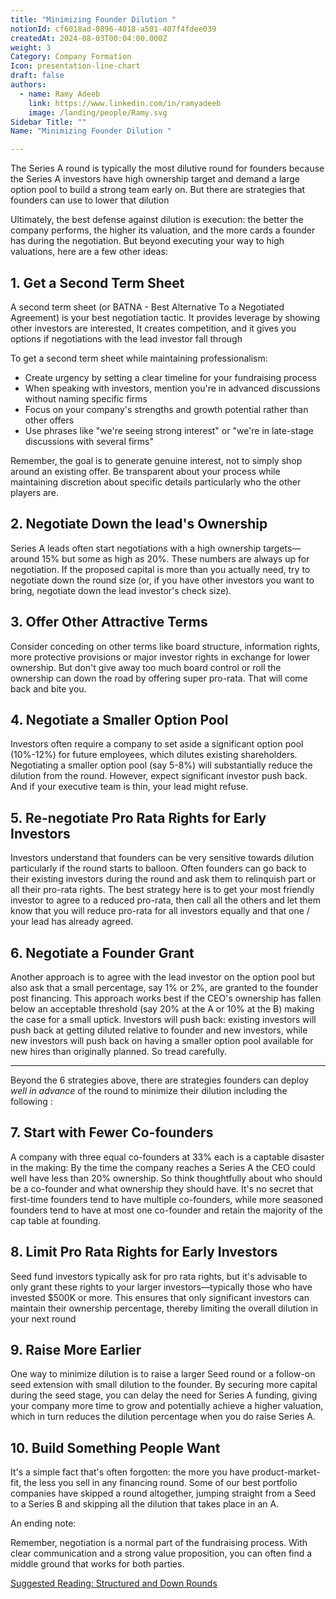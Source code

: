 ```yaml
---
title: "Minimizing Founder Dilution "
notionId: cf6018ad-0896-4018-a501-407f4fdee039
createdAt: 2024-08-03T00:04:00.000Z
weight: 3
Category: Company Formation
Icon: presentation-line-chart
draft: false
authors:
  - name: Ramy Adeeb
    link: https://www.linkedin.com/in/ramyadeeb
    image: /landing/people/Ramy.svg
Sidebar Title: ""
Name: "Minimizing Founder Dilution "

---
```



The Series A round is typically the most  dilutive round for founders because the Series A investors have high ownership target and demand a large option pool to build a strong team early on. But there are strategies that founders can use to lower that dilution


Ultimately, the best defense against dilution is execution: the better the company performs, the higher its valuation, and the more cards a founder has during the negotiation. But beyond executing your way to high valuations, here are a few other ideas:


## 1. Get a Second Term Sheet


A second term sheet (or BATNA - Best Alternative To a Negotiated Agreement) is your best negotiation tactic. It provides leverage by showing other investors are interested, It creates competition, and it gives you options if negotiations with the lead investor fall through


To get a second term sheet while maintaining professionalism:

- Create urgency by setting a clear timeline for your fundraising process
- When speaking with investors, mention you're in advanced discussions without naming specific firms
- Focus on your company's strengths and growth potential rather than other offers
- Use phrases like "we're seeing strong interest" or "we're in late-stage discussions with several firms"

Remember, the goal is to generate genuine interest, not to simply shop around an existing offer. Be transparent about your process while maintaining discretion about specific details particularly who the other players are.


## 2. Negotiate Down the lead's Ownership


Series A leads often start negotiations with a high ownership targets—around 15% but some as high as 20%. These numbers are always up for negotiation. If the proposed capital is more than you actually need, try to negotiate down the round size (or, if you have other investors you want to bring, negotiate down the lead investor's check size).


## 3. Offer Other Attractive Terms


Consider conceding on other terms like board structure, information rights, more protective provisions or major investor rights in exchange for lower ownership. But don't give away too much board control or roll the ownership can down the road by offering super pro-rata.  That will come back and bite you.


## 4. Negotiate a Smaller Option Pool


Investors often require a company to set aside a significant option pool (10%-12%) for future employees, which dilutes existing shareholders. Negotiating a smaller option pool (say 5-8%) will substantially reduce the dilution from the round. However, expect significant investor push back. And if your executive team is thin, your lead might refuse.


## 5. Re-negotiate Pro Rata Rights for Early Investors


Investors understand that founders can be very sensitive towards dilution particularly if the round starts to balloon.  Often founders can go back to their existing investors during the round and ask them to relinquish part or all their pro-rata rights. The best strategy here is to get your most friendly investor to agree to a reduced pro-rata, then call all the others and let them know that you will reduce pro-rata for all investors equally and that one / your lead has already agreed.


## 6. Negotiate a Founder Grant


Another approach is to agree with the lead investor on the option pool but also ask that a small percentage, say 1% or 2%, are granted to the founder post financing. This approach works best if the CEO's ownership has fallen below an acceptable threshold (say 20% at the A or 10% at the B)   making the case for a small uptick. Investors will push back: existing investors will push back at getting diluted relative to founder and new investors, while new investors will push back on having a smaller option pool available for new hires than originally planned.  So tread carefully.


---


Beyond the 6 strategies above, there are strategies founders can deploy _well in advance_ of the round to minimize their dilution including the following :


## 7. Start with Fewer Co-founders


A company with three equal co-founders at 33% each is a captable disaster in the making: By the time the company reaches a Series A the CEO could well have less than 20% ownership.  So think thoughtfully about who should be a co-founder and what ownership they should have.  It's no secret that first-time founders tend to have multiple co-founders, while more seasoned founders tend to have at most one co-founder and retain the majority of the cap table at founding.


## 8. Limit Pro Rata Rights for Early Investors


Seed fund investors typically ask for pro rata rights, but it's advisable to only grant these rights to your larger investors—typically those who have invested $500K or more. This ensures that only significant investors can maintain their ownership percentage, thereby limiting the overall dilution in your next round


## 9. Raise More Earlier


One way to minimize dilution is to raise a larger Seed round or a follow-on seed extension with small dilution to the founder. By securing more capital during the seed stage, you can delay the need for Series A funding, giving your company more time to grow and potentially achieve a higher valuation, which in turn reduces the dilution percentage when you do raise Series A.


## 10. Build Something People Want


It's a simple fact that's often forgotten: the more you have product-market-fit, the less you sell in any financing round. Some of our best portfolio companies have skipped a round altogether, jumping straight from a Seed to a Series B and skipping all the dilution that takes place in an A.


An ending note:


Remember, negotiation is a normal part of the fundraising process. With clear communication and a strong value proposition, you can often find a middle ground that works for both parties.


[Suggested Reading: Structured and Down Rounds](/c5fcc46c301040409000d483ebcdda04)

